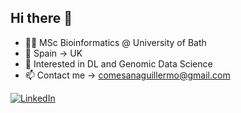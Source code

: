 ## Hi there 👋

- 👨‍🎓 MSc Bioinformatics @ University of Bath
- 📍 Spain -> UK
- 🧬 Interested in DL and Genomic Data Science
- 📫 Contact me -> comesanaguillermo@gmail.com

[![LinkedIn](https://img.shields.io/badge/LinkedIn-Connect-blue?style=flat&logo=linkedin)]([https://www.linkedin.com/in/your-username/](https://www.linkedin.com/in/guillermo-comesaña-cimadevila-0bb1ab166/))
